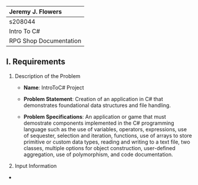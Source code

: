 
| **Jeremy J. Flowers**|
| :---                     |
| s208044              |
| Intro To C# |
| RPG Shop Documentation |

## I. Requirements

 1. Description of the Problem

     - **Name**: IntroToC# Project

     - **Problem Statement**:
     Creation of an application in C# that demonstrates foundational data
structures and file handling.

     - **Problem Specifications**:
     An application or game that must demostrate components implemented in the C# programming language such as the use of variables, operators, expressions, 
     use of sequester, selection and iteration, functions, use of arrays to store primitive or custom data types, reading and writing to a text file, 
     two classes, multiple options for object construction, user-defined aggregation, use of polymorphism, and code documentation.


2. Input Information
-